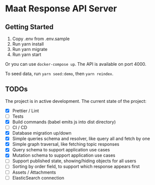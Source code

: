 <!--
SPDX-FileCopyrightText: 2020 tech@factchecklab <tech@factchecklab.org>

SPDX-License-Identifier: AGPL-3.0-or-later
-->

# Maat Response API Server

## Getting Started

1. Copy .env from .env.sample
2. Run yarn install
2. Run yarn migrate
3. Run yarn start

Or you can use `docker-compose up`. The API is available on port 4000.

To seed data, run `yarn seed:demo`, then `yarn reindex`.

## TODOs

The project is in active development. The current state of the project:

- [x] Prettier / Lint
- [ ] Tests
- [x] Build commands (babel emits js into dist directory)
- [ ] CI / CD
- [x] Database migration up/down
- [x] Simple queries schema and resolver, like query all and fetch by one
- [x] Simple graph traversal, like fetching topic responses
- [x] Query schema to support application use cases
- [x] Mutation schema to support application use cases
- [ ] Support published state, showing/hiding objects for all users
- [ ] Sorting by order field, to support which response appears first
- [ ] Assets / Attachments
- [ ] ElasticSearch connection
